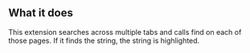 ## What it does

This extension searches across multiple tabs and calls find on each of those pages. If it finds the string, the string is highlighted.


